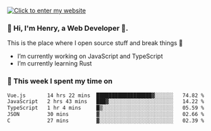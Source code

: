 [![Click to enter my website](https://github.com/zh30/zh30/assets/7930156/bb82b0df-3fb8-4136-8522-734cd2b27f6a)](https://blog.zhanghe.dev) 

### 👋 Hi, I'm Henry, a Web Developer 🚀.

This is the place where I open source stuff and break things :rofl:

- I’m currently working on JavaScript and TypeScript
- I’m currently learning Rust

### 💪 This week I spent my time on

<!--START_SECTION:waka-->

```txt
Vue.js       14 hrs 22 mins  ██████████████████▓░░░░░░   74.82 %
JavaScript   2 hrs 43 mins   ███▓░░░░░░░░░░░░░░░░░░░░░   14.22 %
TypeScript   1 hr 4 mins     █▒░░░░░░░░░░░░░░░░░░░░░░░   05.59 %
JSON         30 mins         ▓░░░░░░░░░░░░░░░░░░░░░░░░   02.66 %
C            27 mins         ▓░░░░░░░░░░░░░░░░░░░░░░░░   02.39 %
```

<!--END_SECTION:waka-->
